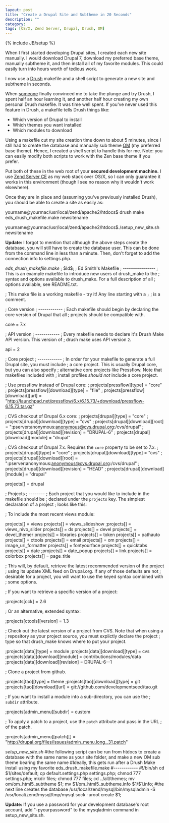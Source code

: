 ```yaml
---
layout: post
title: "Create a Drupal Site and Subtheme in 20 Seconds"
description: ""
category: 
tags: [OS/X, Zend Server, Drupal, Drush, OM]
---
```

{% include JB/setup %}
<p>When I first started developing Drupal sites, I created each new site manually. I would download Drupal 7, download my preferred base theme, manually subtheme it, and then install all of my favorite modules. This could easily turn into hours worth of tedious work.</p>
<p>I now use a <a href="http://www.drush.org" target="_blank">Drush</a> makefile and a shell script to generate a new site and subtheme in seconds.</p>
<p>When <a href="http://www.nickvahalik.com" target="_blank">someone</a> finally convinced me to take the plunge and try Drush, I spent half an hour learning it, and another half hour creating my own personal Drush makefile. It was time well spent. If you've never used this feature in Drush, a makefile tells Drush things like:
<ul>
<li>Which version of Drupal to install</i>
<li>Which themes you want installed</li>
<li>Which modules to download</li>
</ul>
</p>
<p>Using a makefile cut my site creation time down to about 5 minutes, since I still had to create the database and manually sub theme <a href="http://drupal.org/project/om" target="_blank">OM</a> (my preferred base theme). Hence, I created a shell script to handle this for me. Note: you can easily modify both scripts to work with the Zen base theme if you prefer.</p>

<p>Put both of these in the web root of your <strong>secured development machine.</strong> I use <a href="http://www.zend.com/en/products/server-ce/" target="_blank">Zend Server CE</a> as my web stack over OS/X, so I can only guarantee it works in this environment (though I see no reason why it wouldn't work elsewhere).</p>

<p>Once they are in place and (assuming you've previously installed Drush), you should be able to create a site as easily as:</p>

<bash>
yourname@yourmac/usr/local/zend/apache2/htdocs$ drush make eds_drush_makefile.make newsitename

yourname@yourmac/usr/local/zend/apache2/htdocs$./setup_new_site.sh newsitename
</bash>
<p><strong>Update: </strong>I forgot to mention that although the above steps create the database, you will still have to create the database user. This can be done from the command line in less than a minute. Then, don't forget to add the connection info to settings.php.</p>
<p>
<em>eds_drush_makefile.make</em>
<ini>
; $Id$;
; Ed Smith's Makefile
; ----------------
; This is an example makefile to introduce new users of drush_make to the
; syntax and options available to drush_make. For a full description of all
; options available, see README.txt.

; This make file is a working makefile - try it! Any line starting with a `;`
; is a comment.

; Core version
; ------------
; Each makefile should begin by declaring the core version of Drupal that all
; projects should be compatible with.

core = 7.x

; API version
; ------------
; Every makefile needs to declare it's Drush Make API version. This version of
; drush make uses API version `2`.

api = 2

; Core project
; ------------
; In order for your makefile to generate a full Drupal site, you must include
; a core project. This is usually Drupal core, but you can also specify
; alternative core projects like Pressflow. Note that makefiles included with
; install profiles *should not* include a core project.

; Use pressflow instead of Drupal core:
; projects[pressflow][type] = "core"
; projects[pressflow][download][type] = "file"
; projects[pressflow][download][url] = "http://launchpad.net/pressflow/6.x/6.15.73/+download/pressflow-6.15.73.tar.gz"

; CVS checkout of Drupal 6.x core:
; projects[drupal][type] = "core"
; projects[drupal][download][type] = "cvs"
; projects[drupal][download][root] = ":pserver:anonymous:anonymous@cvs.drupal.org:/cvs/drupal"
; projects[drupal][download][revision] = "DRUPAL-6"
; projects[drupal][download][module] = "drupal"

; CVS checkout of Drupal 7.x. Requires the `core` property to be set to 7.x.
; projects[drupal][type] = "core"
; projects[drupal][download][type] = "cvs"
; projects[drupal][download][root] = ":pserver:anonymous:anonymous@cvs.drupal.org:/cvs/drupal"
; projects[drupal][download][revision] = "HEAD"
; projects[drupal][download][module] = "drupal"

projects[] = drupal

; Projects
; --------
; Each project that you would like to include in the makefile should be
; declared under the `projects` key. The simplest declaration of a project
; looks like this:

; To include the most recent views module:

projects[] = views
projects[] = views_slideshow
;projects[] = views_nivo_slider
projects[] = ds
projects[] = devel
projects[] = devel_themer
projects[] = libraries
projects[] = token
projects[] = pathauto
projects[] = ctools
projects[] = email
projects[] = om
projects[] = image_url_formatter
projects[] = fontyourface
projects[] = quicktabs
projects[] = date
;projects[] = date_popup
projects[] = link
projects[] = colorbox
projects[] = page_title

; This will, by default, retrieve the latest recommended version of the project
; using its update XML feed on Drupal.org. If any of those defaults are not
; desirable for a project, you will want to use the keyed syntax combined with
; some options.

; If you want to retrieve a specific version of a project:

;projects[cck] = 2.6

; Or an alternative, extended syntax:

;projects[ctools][version] = 1.3

; Check out the latest version of a project from CVS. Note that when using a
; repository as your project source, you must explictly declare the project
; type so that drush_make knows where to put your project.

;projects[data][type] = module
;projects[data][download][type] = cvs
;projects[data][download][module] = contributions/modules/data
;projects[data][download][revision] = DRUPAL-6--1

; Clone a project from github.

;projects[tao][type] = theme
;projects[tao][download][type] = git
;projects[tao][download][url] = git://github.com/developmentseed/tao.git

; If you want to install a module into a sub-directory, you can use the
; `subdir` attribute.

;projects[admin_menu][subdir] = custom

; To apply a patch to a project, use the `patch` attribute and pass in the URL
; of the patch.

;projects[admin_menu][patch][] = "http://drupal.org/files/issues/admin_menu.long_.31.patch"
</ini>
</p>
<p>
<em>setup_new_site.sh</em>
<bash>
#the following script can be run from htdocs to create a database with the same name as your site folder, and make a new OM sub theme bearing the same name
#Ideally, this gets run after a Drush Make install using my favorite eds_drush_makefile.make
#------------
#!/bin/sh
cd $1/sites/default;
cp default.settings.php settings.php;
chmod 777 settings.php;
mkdir files;
chmod 777 files;
cd ../all/themes;
mv om/om_html5_subtheme $1;
mv $1/om_html5_subtheme.info $1/$1.info;
#the next line creates the database
/usr/local/zend/mysql/bin/mysqladmin -S /usr/local/zend/mysql/tmp/mysql.sock -uroot create $1;
</bash>
</p>
<p><strong>Update: </strong>If you use a password for your development database's root account, add "-pyourpassword" to the mysqladmin command in setup_new_site.sh.</p>